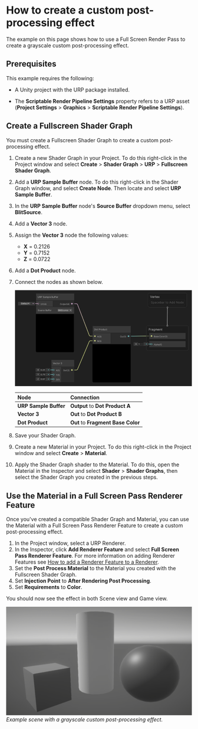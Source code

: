 # How to create a custom post-processing effect

The example on this page shows how to use a Full Screen Render Pass to create a grayscale custom post-processing effect.

## Prerequisites

This example requires the following:

* A Unity project with the URP package installed.

* The **Scriptable Render Pipeline Settings** property refers to a URP asset (**Project Settings** > **Graphics** > **Scriptable Render Pipeline Settings**).

## Create a Fullscreen Shader Graph

You must create a Fullscreen Shader Graph to create a custom post-processing effect.

1. Create a new Shader Graph in your Project. To do this right-click in the Project window and select **Create** > **Shader Graph** > **URP** > **Fullscreen Shader Graph**.
2. Add a **URP Sample Buffer** node. To do this right-click in the Shader Graph window, and select **Create Node**. Then locate and select **URP Sample Buffer**.
3. In the **URP Sample Buffer** node's **Source Buffer** dropdown menu, select **BlitSource**.
4. Add a **Vector 3** node.
5. Assign the **Vector 3** node the following values:
    * **X** = 0.2126
    * **Y** = 0.7152
    * **Z** = 0.0722
6. Add a **Dot Product** node.
7. Connect the nodes as shown below.

    ![Grayscale Fullscreen Shader Graph with all nodes connected.](../Images/post-proc/custom-effect/grayscale-effect-shader-graph.png)

    | Node                  | Connection                         |
    | --------------------- | ---------------------------------- |
    | **URP Sample Buffer** | **Output** to **Dot Product A**    |
    | **Vector 3**          | **Out** to **Dot Product B**       |
    | **Dot Product**       | **Out** to **Fragment Base Color** |

8. Save your Shader Graph.
9. Create a new Material in your Project. To do this right-click in the Project window and select **Create** > **Material**.
10. Apply the Shader Graph shader to the Material. To do this, open the Material in the Inspector and select **Shader** > **Shader Graphs**, then select the Shader Graph you created in the previous steps.

## Use the Material in a Full Screen Pass Renderer Feature

Once you've created a compatible Shader Graph and Material, you can use the Material with a Full Screen Pass Renderer Feature to create a custom post-processing effect.

1. In the Project window, select a URP Renderer.
2. In the Inspector, click **Add Renderer Feature** and select **Full Screen Pass Renderer Feature**. For more information on adding Renderer Features see [How to add a Renderer Feature to a Renderer](./../urp-renderer-feature-how-to-add.md).
3. Set the **Post Process Material** to the Material you created with the Fullscreen Shader Graph.
4. Set **Injection Point** to **After Rendering Post Processing**.
5. Set **Requirements** to **Color**.

You should now see the effect in both Scene view and Game view.

![Example scene with a grayscale custom post-processing effect.](../Images/post-proc/custom-effect/grayscale-custom-effect.png)
<br/>*Example scene with a grayscale custom post-processing effect.*
